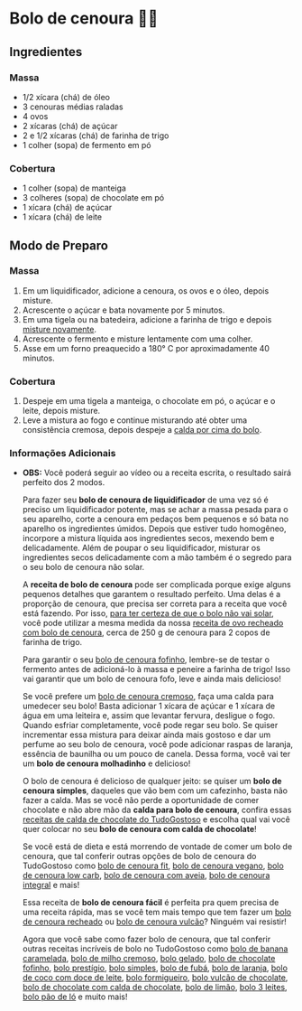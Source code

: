 # Bolo de cenoura :birthday::cake:

## Ingredientes



### **Massa**

- 1/2 xícara (chá) de óleo
- 3 cenouras médias raladas
- 4 ovos
- 2 xícaras (chá) de açúcar
- 2 e 1/2 xícaras (chá) de farinha de trigo
- 1 colher (sopa) de fermento em pó

### **Cobertura**

- 1 colher (sopa) de manteiga
- 3 colheres (sopa) de chocolate em pó
- 1 xícara (chá) de açúcar
- 1 xícara (chá) de leite



## Modo de Preparo



### **Massa**

1. Em um liquidificador, adicione a cenoura, os ovos e o óleo, depois misture.
2. Acrescente o açúcar e bata novamente por 5 minutos.
3. Em uma tigela ou na batedeira, adicione a farinha de trigo e depois [misture novamente](https://blog.tudogostoso.com.br/dicas-de-cozinha/dicas-para-fazer-um-bolo-fofinho/).
4. Acrescente o fermento e misture lentamente com uma colher.
5. Asse em um forno preaquecido a 180° C por aproximadamente 40 minutos.



### **Cobertura**

1. Despeje em uma tigela a manteiga, o chocolate em pó, o açúcar e o leite, depois misture.
2. Leve a mistura ao fogo e continue misturando até obter uma consistência cremosa, depois despeje a [calda por cima do bolo](https://www.tudogostoso.com.br/receita/109721-cobertura-de-chocolate-com-leite-condensado.html).



### Informações Adicionais

- **OBS:** Você poderá seguir ao vídeo ou a receita escrita, o resultado sairá perfeito dos 2 modos.

  Para fazer seu **bolo de cenoura de liquidificador** de  uma vez só é preciso um liquidificador potente, mas se achar a massa  pesada para o seu aparelho, corte a cenoura em pedaços bem pequenos e só bata no aparelho os ingredientes úmidos. Depois que estiver tudo  homogêneo, incorpore a mistura líquida aos ingredientes secos, mexendo  bem e delicadamente. Além de poupar o seu liquidificador, misturar os  ingredientes secos delicadamente com a mão também é o segredo para o seu bolo de cenoura não solar.

  A **receita de bolo de cenoura** pode ser complicada  porque exige alguns pequenos detalhes que garantem o resultado perfeito. Uma delas é a proporção de cenoura, que precisa ser correta para a  receita que você está fazendo. Por isso, [para ter certeza de que o bolo não vai solar](https://blog.tudogostoso.com.br/cardapios/receitas-de-bolos-e-doces/bolo-solado-descubra-os-5-erros-que-voce-esta-cometendo/), você pode utilizar a mesma medida da nossa [receita de ovo recheado com bolo de cenoura](https://www.tudogostoso.com.br/receita/135607-ovo-de-pascoa-recheado-com-bolo-de-cenoura.html), cerca de 250 g de cenoura para 2 copos de farinha de trigo.

  Para garantir o seu [bolo de cenoura fofinho](https://www.tudogostoso.com.br/receita/53631-bolo-de-cenoura-fofinho.html), lembre-se de testar o fermento antes de adicioná-lo à massa e peneire a farinha de trigo! Isso vai garantir que um bolo de cenoura fofo, leve e ainda mais delicioso!

  Se você prefere um [bolo de cenoura cremoso](https://www.tudogostoso.com.br/receita/2160-bolo-de-cenoura-cremoso.html), faça uma calda para umedecer seu bolo! Basta adicionar 1 xícara de  açúcar e 1 xícara de água em uma leiteira e, assim que levantar fervura, desligue o fogo. Quando esfriar completamente, você pode regar seu  bolo. Se quiser incrementar essa mistura para deixar ainda mais gostoso e dar um perfume ao seu bolo de cenoura, você pode adicionar raspas de  laranja, essência de baunilha ou um pouco de canela. Dessa forma, você  vai ter um **bolo de cenoura molhadinho** e delicioso!

  O bolo de cenoura é delicioso de qualquer jeito: se quiser um **bolo de cenoura simples**, daqueles que vão bem com um cafezinho, basta não fazer a calda. Mas se  você não perde a oportunidade de comer chocolate e não abre mão da **calda para bolo de cenoura**, confira essas [receitas de calda de chocolate do TudoGostoso](https://www.tudogostoso.com.br/receita/54592-cobertura-de-chocolate-para-bolo.html) e escolha qual vai você quer colocar no seu **bolo de cenoura com calda de chocolate**!

  Se você está de dieta e está morrendo de vontade de comer um bolo de  cenoura, que tal conferir outras opções de bolo de cenoura do  TudoGostoso como [bolo de cenoura fit](https://www.tudogostoso.com.br/receita/188110-bolo-de-cenoura-fit.html), [bolo de cenoura vegano](https://www.tudogostoso.com.br/receita/165540-bolo-de-cenoura-vegano.html), [bolo de cenoura low carb](https://www.tudogostoso.com.br/receita/192943-bolo-de-cenoura-saudavel-sem-gluten-e-sem-lactose.html), [bolo de cenoura com aveia](https://www.tudogostoso.com.br/receita/143548-bolo-de-cenoura-com-aveia-integral.html), [bolo de cenoura integral](https://www.tudogostoso.com.br/receita/3469-bolo-de-cenoura-integral.html) e mais!

  Essa receita de **bolo de cenoura fácil** é perfeita pra quem precisa de uma receita rápida, mas se você tem mais tempo que tem fazer um [bolo de cenoura recheado](https://www.tudogostoso.com.br/receita/179036-bolo-de-cenoura-recheado.html) ou [bolo de cenoura vulcão](https://www.tudogostoso.com.br/receita/191785-bolo-vulcao-de-cenoura.html)? Ninguém vai resistir!

  Agora que você sabe como fazer bolo de cenoura, que tal conferir outras receitas incríveis de bolo no TudoGostoso como [bolo de banana caramelada](https://www.tudogostoso.com.br/receita/41516-bolo-de-banana-caramelada.html), [bolo de milho cremoso](https://www.tudogostoso.com.br/receita/94018-bolo-de-milho-cremoso.html), [bolo gelado](https://www.tudogostoso.com.br/receita/2313-bolo-gelado.html), [bolo de chocolate fofinho](https://www.tudogostoso.com.br/receita/54-nega-maluca.html), [bolo prestígio](https://www.tudogostoso.com.br/receita/51484-bolo-prestigio.html), [bolo simples](https://www.tudogostoso.com.br/receita/29124-bolo-simples.html), [bolo de fubá](https://www.tudogostoso.com.br/receita/79-bolo-de-fuba-da-vo-maria.html), [bolo de laranja](https://www.tudogostoso.com.br/receita/43996-bolo-de-laranja-com-calda.html), [bolo de coco com doce de leite](https://www.tudogostoso.com.br/receita/200678-bolo-de-coco-com-doce-de-leite.html), [bolo formigueiro](https://www.tudogostoso.com.br/receita/11922-bolo-formigueiro.html), [bolo vulcão de chocolate](https://www.tudogostoso.com.br/receita/186329-bolo-vulcao-de-chocolate.html), [bolo de chocolate com calda de chocolate](https://www.tudogostoso.com.br/receita/62547-a-melhor-receita-de-bolo-de-chocolate.html), [bolo de limão](https://www.tudogostoso.com.br/receita/199993-bolo-de-limao.html), [bolo 3 leites](https://www.tudogostoso.com.br/receita/54965-bolo-3-leites.html), [bolo pão de ló](https://www.tudogostoso.com.br/receita/2608-bolo-pao-de-lo.html) e muito mais!





## 